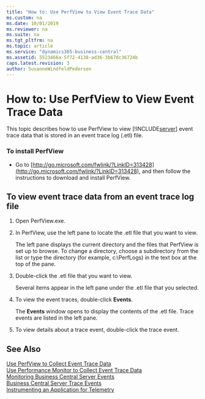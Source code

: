 ```yaml
---
title: "How to: Use PerfView to View Event Trace Data"
ms.custom: na
ms.date: 10/01/2019
ms.reviewer: na
ms.suite: na
ms.tgt_pltfrm: na
ms.topic: article
ms.service: "dynamics365-business-central"
ms.assetid: 5523466a-5f72-4138-ad36-3b678c36724b
caps.latest.revision: 3
author: SusanneWindfeldPedersen
---
```

# How to: Use PerfView to View Event Trace Data
This topic describes how to use PerfView to view [!INCLUDE[server](../developer/includes/server.md)] event trace data that is stored in an event trace log \(.etl\) file.  
  
### To install PerfView  
  
-   Go to [http://go.microsoft.com/fwlink/?LinkID=313428](http://go.microsoft.com/fwlink/?LinkID=313428), and then follow the instructions to download and install PerfView.  
  
##  <a name="ViewDataPerfView"></a> To view event trace data from an event trace log file  
  
1.  Open PerfView.exe.  
  
2.  In PerfView, use the left pane to locate the .etl file that you want to view.  
  
     The left pane displays the current directory and the files that PerfView is set up to browse. To change a directory, choose a subdirectory from the list or type the directory \(for example, c:\\PerfLogs\) in the text box at the top of the pane.  
  
3.  Double-click the .etl file that you want to view.  
  
     Several items appear in the left pane under the .etl file that you selected.  
  
4.  To view the event traces, double-click **Events**.  
  
     The **Events** window opens to display the contents of the .etl file. Trace events are listed in the left pane.  
  
5.  To view details about a trace event, double-click the trace event.  
  
## See Also  
 [Use PerfView to Collect Event Trace Data](monitor-use-perfview-collect-event-trace-data.md)   
 [Use Performance Monitor to Collect Event Trace Data](monitor-use-performance-monitor-collect-event-trace-data.md)   
 [Monitoring Business Central Server Events](monitor-server-events.md)   
 [Business Central Server Trace Events](server-trace-events.md)  
 [Instrumenting an Application for Telemetry](../developer/devenv-instrument-application-for-telemetry.md)    